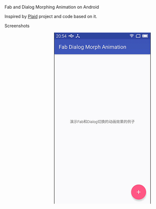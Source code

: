 
Fab and Dialog Morphing Animation on Android

Inspired by [Plaid](https://github.com/nickbutcher/plaid) project and code based on it.

Screenshots

<img src="fabdialog.gif" width="320" align="right" hspace="20">